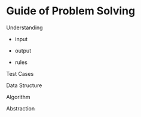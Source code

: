 Guide of Problem Solving
========================

Understanding

- input

- output

- rules

Test Cases

Data Structure

Algorithm

Abstraction
















